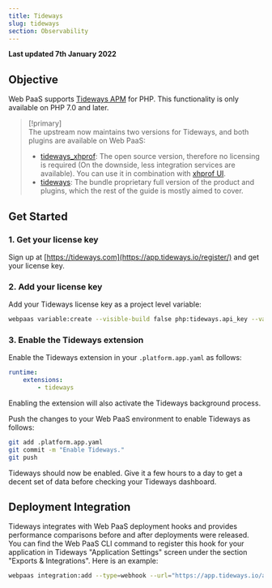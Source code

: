 ```yaml
---
title: Tideways
slug: tideways
section: Observability
---
```


**Last updated 7th January 2022**


## Objective  

Web PaaS supports [Tideways APM](https://tideways.com/) for PHP.  This functionality is only available on PHP 7.0 and later.

> [!primary]  
> The upstream now maintains two versions for Tideways, and both plugins are available on Web PaaS:
> * [tideways_xhprof](https://github.com/tideways/php-xhprof-extension): The open source version, therefore no licensing is required (On the downside, less integration services are available). You can use it in combination with [xhprof UI](https://github.com/phacility/xhprof).
> * [tideways](https://tideways.com): The bundle proprietary full version of the product and plugins, which the rest of the guide is mostly aimed to cover.
> 

## Get Started

### 1. Get your license key

Sign up at [https://tideways.com](https://app.tideways.io/register/) and get your license key.

### 2. Add your license key

Add your Tideways license key as a project level variable:

```bash
webpaas variable:create --visible-build false php:tideways.api_key --value '<your-license-key>'
```

### 3. Enable the Tideways extension

Enable the Tideways extension in your `.platform.app.yaml` as follows:

```yaml
runtime:
    extensions:
        - tideways
```

Enabling the extension will also activate the Tideways background process.

Push the changes to your Web PaaS environment to enable Tideways as follows:

```bash
git add .platform.app.yaml
git commit -m "Enable Tideways."
git push
```

Tideways should now be enabled.  Give it a few hours to a day to get a decent set of data before checking your Tideways dashboard.

## Deployment Integration

Tideways integrates with Web PaaS deployment hooks and provides performance comparisons
before and after deployments were released. You can find the Web PaaS CLI command to register
this hook for your application in Tideways "Application Settings" screen under the section
"Exports & Integrations". Here is an example:

```bash
webpaas integration:add --type=webhook --url="https://app.tideways.io/api/events/external/1234/abcdefghijklmnopqrstuvwxyz1234567890"
```
